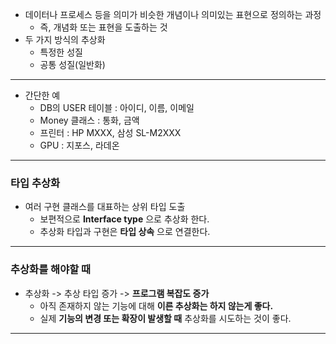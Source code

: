 * 데이터나 프로세스 등을 의미가 비슷한 개념이나 의미있는 표현으로 정의하는 과정
  * 즉, 개념화 또는 표현을 도출하는 것
* 두 가지 방식의 추상화
  * 특정한 성질
  * 공통 성질(일반화)

---

* 간단한 예
  * DB의 USER 테이블 : 아이디, 이름, 이메일
  * Money 클래스 : 통화, 금액
  * 프린터 : HP MXXX, 삼성 SL-M2XXX
  * GPU : 지포스, 라데온

---

### 타입 추상화
* 여러 구현 클래스를 대표하는 상위 타입 도출
  * 보편적으로 __Interface type__ 으로 추상화 한다.
  * 추상화 타입과 구현은 __타입 상속__ 으로 연결한다.

---

### 추상화를 해야할 때
* 추상화 -> 추상 타입 증가 -> __프로그램 복잡도 증가__
  * 아직 존재하지 않는 기능에 대해 __이른 추상화는 하지 않는게 좋다.__
  * 실제 __기능의 변경 또는 확장이 발생할 때__ 추상화를 시도하는 것이 좋다.

---